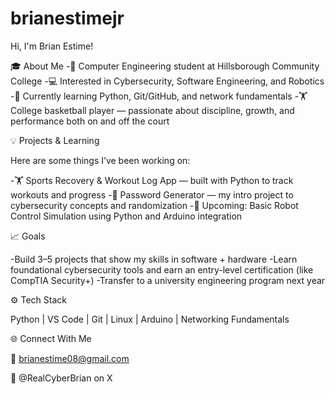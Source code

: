 # brianestimejr
 Hi, I'm Brian Estime!

🎓 About Me
-🎯 Computer Engineering student at Hillsborough Community College
-💻 Interested in Cybersecurity, Software Engineering, and Robotics
-🧠 Currently learning Python, Git/GitHub, and network fundamentals
-🏋️ College basketball player — passionate about discipline, growth, and performance both on and off the court

💡 Projects & Learning

Here are some things I’ve been working on:

-🏋️ Sports Recovery & Workout Log App — built with Python to track workouts and progress
-🔐 Password Generator — my intro project to cybersecurity concepts and randomization
-🤖 Upcoming: Basic Robot Control Simulation using Python and Arduino integration

📈 Goals

-Build 3–5 projects that show my skills in software + hardware
-Learn foundational cybersecurity tools and earn an entry-level certification (like CompTIA Security+)
-Transfer to a university engineering program next year

⚙️ Tech Stack

Python | VS Code | Git | Linux | Arduino | Networking Fundamentals

🌐 Connect With Me

📧 brianestime08@gmail.com

💼 @RealCyberBrian on X


